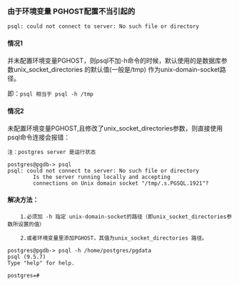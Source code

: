 ### 由于环境变量 PGHOST配置不当引起的 

`psql: could not connect to server: No such file or directory`

#### 情况1 
并未配置环境变量PGHOST，则psql不加-h命令的时候，默认使用的是数据库参数unix_socket_directories 的默认值(一般是/tmp)
作为unix-domain-socket路径。

即：`psql 相当于 psql -h /tmp`


#### 情况2

未配置环境变量PGHOST,且修改了unix_socket_directories参数，则直接使用psql命令连接会报错：

```
注：postgres server 是运行状态

postgres@pgdb-> psql
psql: could not connect to server: No such file or directory
        Is the server running locally and accepting
        connections on Unix domain socket "/tmp/.s.PGSQL.1921"?
```


#### 解决方法： 

        1.必须加 -h 指定 unix-domain-socket的路径（即unix_socket_directories参数所设置的值）

        2.或者环境变量里添加PGHOST，其值为unix_socket_directories 路径。

```
postgres@pgdb-> psql -h /home/postgres/pgdata
psql (9.5.7)
Type "help" for help.

postgres=# 
```
